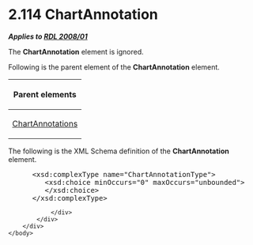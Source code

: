 <html dir="LTR" xmlns:mshelp="http://msdn.microsoft.com/mshelp" xmlns:ddue="http://ddue.schemas.microsoft.com/authoring/2003/5" xmlns:xlink="http://www.w3.org/1999/xlink" xmlns:tool="http://www.microsoft.com/tooltip">
    <head>
        <meta http-equiv="Content-Type" content="text/html; CHARSET=utf-8"></meta>
        <meta name="save" content="history"></meta>
        <title>2.114 ChartAnnotation</title>
        <xml>
            <mshelp:toctitle title="2.114 ChartAnnotation"></mshelp:toctitle>
            <mshelp:rltitle title="[MS-RDL]: ChartAnnotation"></mshelp:rltitle>
            <mshelp:keyword index="A" term="acda5475-19dd-4eca-90af-d3cd109b8520"></mshelp:keyword>
            <mshelp:attr name="DCSext.ContentType" value="open specification"></mshelp:attr>
            <mshelp:attr name="AssetID" value="acda5475-19dd-4eca-90af-d3cd109b8520"></mshelp:attr>
            <mshelp:attr name="TopicType" value="kbRef"></mshelp:attr>
            <mshelp:attr name="DCSext.Title" value="[MS-RDL]: ChartAnnotation" />
        </xml>
    </head>
    <body>
        <div id="header">
            <h1 class="heading">2.114 ChartAnnotation</h1>
        </div>
        <div id="mainSection">
            <div id="mainBody">
                <div id="allHistory" class="saveHistory"></div>
                <div id="sectionSection0" class="section" name="collapseableSection">
                    

<p><b><i>Applies to </i></b><a href="1e855f94-4617-47e4-b89e-0856c6cb420f.html"><b><i>RDL 2008/01</i></b></a></p>

<p>The <b>ChartAnnotation</b> element is ignored.</p>

<p>Following is the parent element of the <b>ChartAnnotation</b>
element.</p>

<table>
 <thead>
  <tr>
   <th>
   <p>Parent elements</p>
   </th>
  </tr>
 </thead>
 <tr>
  <td>
  <p><a href="03935b53-d5b7-4a3c-9fc5-f084d393d475.html">ChartAnnotations</a></p>
  </td>
 </tr>
</table>

<p>The following is the XML Schema definition of the <b>ChartAnnotation</b>
element.</p>

<dl>
<dd>
<div><pre> &lt;xsd:complexType name=&quot;ChartAnnotationType&quot;&gt;
    &lt;xsd:choice minOccurs=&quot;0&quot; maxOccurs=&quot;unbounded&quot;&gt;
    &lt;/xsd:choice&gt;
 &lt;/xsd:complexType&gt;
</pre></div>
</dd></dl>


                </div>
            </div>
        </div>
    </body>
</html>